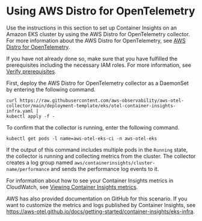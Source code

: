 # Using AWS Distro for OpenTelemetry<a name="Container-Insights-EKS-otel"></a>

Use the instructions in this section to set up Container Insights on an Amazon EKS cluster by using the AWS Distro for OpenTelemetry collector\. For more information about the AWS Distro for OpenTelemetry, see [AWS Distro for OpenTelemetry](https://aws.amazon.com/otel/)\. 

If you have not already done so, make sure that you have fulfilled the prerequisites including the necessary IAM roles\. For more information, see [Verify prerequisites](Container-Insights-prerequisites.md)\.

First, deploy the AWS Distro for OpenTelemetry collector as a DaemonSet by entering the following command\. 

```
curl https://raw.githubusercontent.com/aws-observability/aws-otel-collector/main/deployment-template/eks/otel-container-insights-infra.yaml |
kubectl apply -f -
```

To confirm that the collector is running, enter the following command\.

```
kubectl get pods -l name=aws-otel-eks-ci -n aws-otel-eks
```

If the output of this command includes multiple pods in the `Running` state, the collector is running and collecting metrics from the cluster\. The collector creates a log group named `aws/containerinsights/cluster-name/performance` and sends the performance log events to it\.

For information about how to see your Container Insights metrics in CloudWatch, see [Viewing Container Insights metrics](Container-Insights-view-metrics.md)\.

AWS has also provided documentation on GitHub for this scenario\. If you want to customize the metrics and logs published by Container Insights, see [https://aws\-otel\.github\.io/docs/getting\-started/container\-insights/eks\-infra](https://aws-otel.github.io/docs/getting-started/container-insights/eks-infra)\.